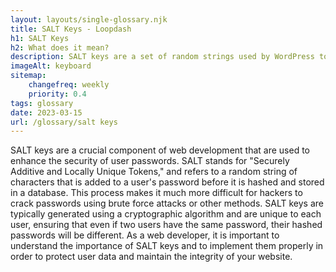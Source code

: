 ```yaml
--- 
layout: layouts/single-glossary.njk
title: SALT Keys - Loopdash
h1: SALT Keys
h2: What does it mean?
description: SALT keys are a set of random strings used by WordPress to enhance security by encrypting user passwords and other sensitive data.
imageAlt: keyboard
sitemap:
	changefreq: weekly
	priority: 0.4
tags: glossary
date: 2023-03-15
url: /glossary/salt keys
---
```


SALT keys are a crucial component of web development that are used to enhance the security of user passwords. SALT stands for "Securely Additive and Locally Unique Tokens," and refers to a random string of characters that is added to a user's password before it is hashed and stored in a database. This process makes it much more difficult for hackers to crack passwords using brute force attacks or other methods. SALT keys are typically generated using a cryptographic algorithm and are unique to each user, ensuring that even if two users have the same password, their hashed passwords will be different. As a web developer, it is important to understand the importance of SALT keys and to implement them properly in order to protect user data and maintain the integrity of your website.
